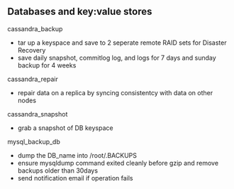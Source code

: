 Databases and key:value stores
------------------------------

cassandra_backup
  * tar up a keyspace and save to 2 seperate remote RAID sets for Disaster Recovery
  * save daily snapshot, commitlog log, and logs for 7 days and sunday backup for 4 weeks

cassandra_repair
  * repair data on a replica by syncing consistentcy with data on other nodes

cassandra_snapshot
  * grab a snapshot of DB keyspace

mysql_backup_db
  * dump the DB_name into /root/.BACKUPS
  * ensure mysqldump command exited cleanly before gzip and remove backups older than 30days
  * send notification email if operation fails
